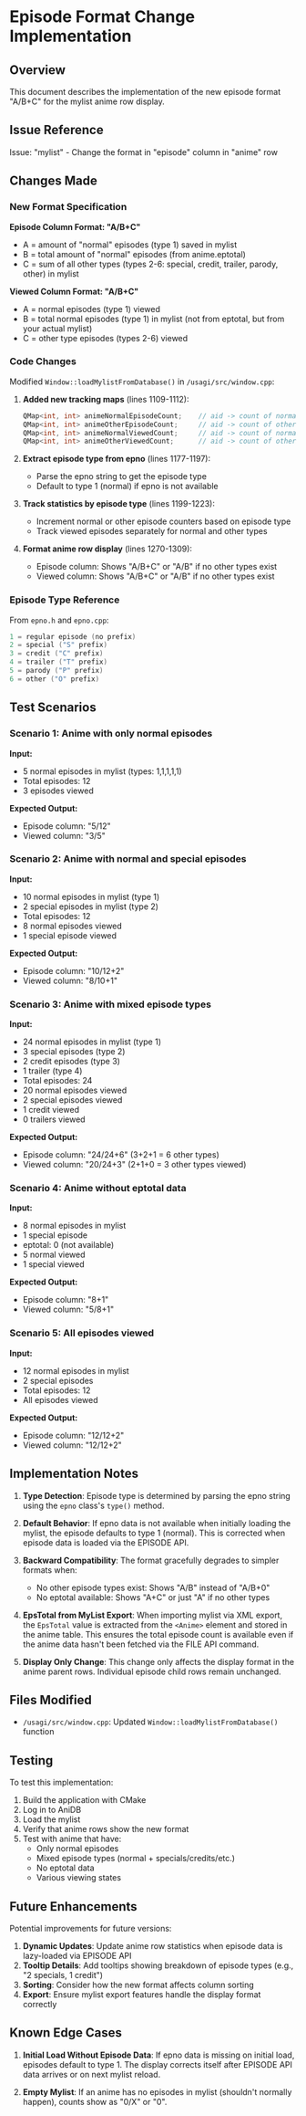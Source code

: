 # Episode Format Change Implementation

## Overview

This document describes the implementation of the new episode format "A/B+C" for the mylist anime row display.

## Issue Reference

Issue: "mylist" - Change the format in "episode" column in "anime" row

## Changes Made

### New Format Specification

**Episode Column Format: "A/B+C"**
- A = amount of "normal" episodes (type 1) saved in mylist
- B = total amount of "normal" episodes (from anime.eptotal)
- C = sum of all other types (types 2-6: special, credit, trailer, parody, other) in mylist

**Viewed Column Format: "A/B+C"**
- A = normal episodes (type 1) viewed
- B = total normal episodes (type 1) in mylist (not from eptotal, but from your actual mylist)
- C = other type episodes (types 2-6) viewed

### Code Changes

Modified `Window::loadMylistFromDatabase()` in `/usagi/src/window.cpp`:

1. **Added new tracking maps** (lines 1109-1112):
   ```cpp
   QMap<int, int> animeNormalEpisodeCount;    // aid -> count of normal episodes (type 1) in mylist
   QMap<int, int> animeOtherEpisodeCount;     // aid -> count of other type episodes (types 2-6) in mylist
   QMap<int, int> animeNormalViewedCount;     // aid -> count of normal episodes viewed
   QMap<int, int> animeOtherViewedCount;      // aid -> count of other type episodes viewed
   ```

2. **Extract episode type from epno** (lines 1177-1197):
   - Parse the epno string to get the episode type
   - Default to type 1 (normal) if epno is not available

3. **Track statistics by episode type** (lines 1199-1223):
   - Increment normal or other episode counters based on episode type
   - Track viewed episodes separately for normal and other types

4. **Format anime row display** (lines 1270-1309):
   - Episode column: Shows "A/B+C" or "A/B" if no other types exist
   - Viewed column: Shows "A/B+C" or "A/B" if no other types exist

### Episode Type Reference

From `epno.h` and `epno.cpp`:

```cpp
1 = regular episode (no prefix)
2 = special ("S" prefix)
3 = credit ("C" prefix)
4 = trailer ("T" prefix)
5 = parody ("P" prefix)
6 = other ("O" prefix)
```

## Test Scenarios

### Scenario 1: Anime with only normal episodes
**Input:**
- 5 normal episodes in mylist (types: 1,1,1,1,1)
- Total episodes: 12
- 3 episodes viewed

**Expected Output:**
- Episode column: "5/12"
- Viewed column: "3/5"

### Scenario 2: Anime with normal and special episodes
**Input:**
- 10 normal episodes in mylist (type 1)
- 2 special episodes in mylist (type 2)
- Total episodes: 12
- 8 normal episodes viewed
- 1 special episode viewed

**Expected Output:**
- Episode column: "10/12+2"
- Viewed column: "8/10+1"

### Scenario 3: Anime with mixed episode types
**Input:**
- 24 normal episodes in mylist (type 1)
- 3 special episodes (type 2)
- 2 credit episodes (type 3)
- 1 trailer (type 4)
- Total episodes: 24
- 20 normal episodes viewed
- 2 special episodes viewed
- 1 credit viewed
- 0 trailers viewed

**Expected Output:**
- Episode column: "24/24+6" (3+2+1 = 6 other types)
- Viewed column: "20/24+3" (2+1+0 = 3 other types viewed)

### Scenario 4: Anime without eptotal data
**Input:**
- 8 normal episodes in mylist
- 1 special episode
- eptotal: 0 (not available)
- 5 normal viewed
- 1 special viewed

**Expected Output:**
- Episode column: "8+1"
- Viewed column: "5/8+1"

### Scenario 5: All episodes viewed
**Input:**
- 12 normal episodes in mylist
- 2 special episodes
- Total episodes: 12
- All episodes viewed

**Expected Output:**
- Episode column: "12/12+2"
- Viewed column: "12/12+2"

## Implementation Notes

1. **Type Detection**: Episode type is determined by parsing the epno string using the `epno` class's `type()` method.

2. **Default Behavior**: If epno data is not available when initially loading the mylist, the episode defaults to type 1 (normal). This is corrected when episode data is loaded via the EPISODE API.

3. **Backward Compatibility**: The format gracefully degrades to simpler formats when:
   - No other episode types exist: Shows "A/B" instead of "A/B+0"
   - No eptotal available: Shows "A+C" or just "A" if no other types

4. **EpsTotal from MyList Export**: When importing mylist via XML export, the `EpsTotal` value is extracted from the `<Anime>` element and stored in the anime table. This ensures the total episode count is available even if the anime data hasn't been fetched via the FILE API command.

5. **Display Only Change**: This change only affects the display format in the anime parent rows. Individual episode child rows remain unchanged.

## Files Modified

- `/usagi/src/window.cpp`: Updated `Window::loadMylistFromDatabase()` function

## Testing

To test this implementation:

1. Build the application with CMake
2. Log in to AniDB
3. Load the mylist
4. Verify that anime rows show the new format
5. Test with anime that have:
   - Only normal episodes
   - Mixed episode types (normal + specials/credits/etc.)
   - No eptotal data
   - Various viewing states

## Future Enhancements

Potential improvements for future versions:

1. **Dynamic Updates**: Update anime row statistics when episode data is lazy-loaded via EPISODE API
2. **Tooltip Details**: Add tooltips showing breakdown of episode types (e.g., "2 specials, 1 credit")
3. **Sorting**: Consider how the new format affects column sorting
4. **Export**: Ensure mylist export features handle the display format correctly

## Known Edge Cases

1. **Initial Load Without Episode Data**: If epno data is missing on initial load, episodes default to type 1. The display corrects itself after EPISODE API data arrives or on next mylist reload.

2. **Empty Mylist**: If an anime has no episodes in mylist (shouldn't normally happen), counts show as "0/X" or "0".
